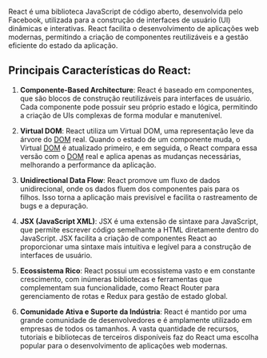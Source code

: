 React é uma biblioteca JavaScript de código aberto, desenvolvida pelo Facebook, utilizada para a construção de interfaces de usuário (UI) dinâmicas e interativas. React facilita o desenvolvimento de aplicações web modernas, permitindo a criação de componentes reutilizáveis e a gestão eficiente do estado da aplicação.

## Principais Características do React:

1. **Componente-Based Architecture**: React é baseado em componentes, que são blocos de construção reutilizáveis para interfaces de usuário. Cada componente pode possuir seu próprio estado e lógica, permitindo a criação de UIs complexas de forma modular e manutenível.

2. **Virtual DOM**: React utiliza um Virtual DOM, uma representação leve da árvore do [DOM](https://developer.mozilla.org/docs/Web/API/Document_Object_Model/Introduction) real. Quando o estado de um componente muda, o Virtual [DOM](https://developer.mozilla.org/docs/Web/API/Document_Object_Model/Introduction) é atualizado primeiro, e em seguida, o React compara essa versão com o [DOM](https://developer.mozilla.org/docs/Web/API/Document_Object_Model/Introduction) real e aplica apenas as mudanças necessárias, melhorando a performance da aplicação.

3. **Unidirectional Data Flow**: React promove um fluxo de dados unidirecional, onde os dados fluem dos componentes pais para os filhos. Isso torna a aplicação mais previsível e facilita o rastreamento de bugs e a depuração.

4. **JSX (JavaScript XML)**: JSX é uma extensão de sintaxe para JavaScript, que permite escrever código semelhante a HTML diretamente dentro do JavaScript. JSX facilita a criação de componentes React ao proporcionar uma sintaxe mais intuitiva e legível para a construção de interfaces de usuário.

5. **Ecossistema Rico**: React possui um ecossistema vasto e em constante crescimento, com inúmeras bibliotecas e ferramentas que complementam sua funcionalidade, como React Router para gerenciamento de rotas e Redux para gestão de estado global.

6. **Comunidade Ativa e Suporte da Indústria**: React é mantido por uma grande comunidade de desenvolvedores e é amplamente utilizado em empresas de todos os tamanhos. A vasta quantidade de recursos, tutoriais e bibliotecas de terceiros disponíveis faz do React uma escolha popular para o desenvolvimento de aplicações web modernas.

